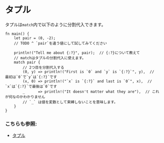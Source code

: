 # タプル

タプルは`match`内で以下のように分割代入できます。

```rust,editable
fn main() {
    let pair = (0, -2);
    // TODO ^ `pair`を違う値にして試してみてください

    println!("Tell me about {:?}", pair);  // {:?}について教えて
    // matchはタプルの分割代入に使えます。
    match pair {
        // 2つ目を分割代入する
        (0, y) => println!("First is `0` and `y` is `{:?}`", y),  // 最初は`0`で`y`は`{:?}`です
        (x, 0) => println!("`x` is `{:?}` and last is `0`", x),  // `x`は`{:?}`で最後は`0`です
        _      => println!("It doesn't matter what they are"),  // これが何なのかわかりません
        // `_` は値を変数として束縛しないことを意味します。
    }
}
```

### こちらも参照:

- [タプル](../../../primitives/tuples.md)
